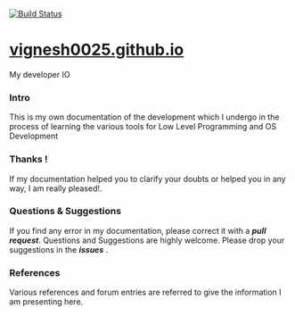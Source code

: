 [![Build Status](https://travis-ci.org/laravel/framework.svg)](https://travis-ci.org/laravel/framework)

# [vignesh0025.github.io](https://vignesh0025.github.io/)
My developer IO

### Intro
This is my own documentation of the development which I undergo in the process of learning the various tools for Low Level Programming and OS Development 

### Thanks !
If my documentation helped you to clarify your doubts or helped you in any way, I am really pleased!. 

### Questions & Suggestions
If you find any error in my documentation, please correct it with a __*pull request*__. Questions and Suggestions are highly welcome. Please drop your suggestions in the __*issues*__ . 

### References
Various references and forum entries are referred to give the information I am presenting here.
